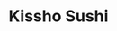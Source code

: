 ---
layout: place
title: "Kissho Sushi"
permalink: /nevada/sparks/kissho-sushi.html
stateAbbr: NV
stateName: Nevada
cityName: Sparks
place_id: ChIJtXZTujg_mYARJY1cCe6gELg
photos:
  - name: >-
      places/ChIJtXZTujg_mYARJY1cCe6gELg/photos/AeeoHcLK1duFcINFpaODtBM2XQvxFF9zFl9N8ckWQblYKymKbC2lOsTQ8YL0Nhjn6nRw1JdZzSykMNG16UxtMFT0Fq-U4EKBKGMZzz-C1W6vW0uhQY2dEAF0sPH4LvgRi0XdJ853RnOUWkhxrPZvukGeWEi-Yf0SydoIMLTP0hK15IM7KEziV8sLcXVAl6Oqk4-SJGcaMFbFwI07_6QEeUFJTTD_qWSoXImev9tMhhcZwMhs_hT8H6z8eyN7u2LLMEGg-cdfzGY8NZc3FrA9urDNEbrTLlniQvt2PueZyliUSvU45w
    widthPx: 1080
    heightPx: 608
    authorAttributions:
      - displayName: Kissho Sushi
        uri: https://maps.google.com/maps/contrib/106069025178640441902
        photoUri: >-
          https://lh3.googleusercontent.com/a-/ALV-UjU1wnmCZsC_GyvM0xLRuPEoFCv38_axPHK2d2Z9TfnYFyWgHLA=s100-p-k-no-mo
    flagContentUri: >-
      https://www.google.com/local/imagery/report/?cb_client=maps_api_places.places_api&image_key=!1e10!2sAF1QipOg8T0AZF4Xq2wKP5ZpDbqQ-a_rgK5M9n0kJtEJ&hl=en-US
    googleMapsUri: >-
      https://www.google.com/maps/place//data=!3m4!1e2!3m2!1sAF1QipOg8T0AZF4Xq2wKP5ZpDbqQ-a_rgK5M9n0kJtEJ!2e10!4m2!3m1!1s0x80993f38ba5376b5:0xb810a0ee095c8d25
  - name: >-
      places/ChIJtXZTujg_mYARJY1cCe6gELg/photos/AeeoHcKOSxMbQENBEA9O5RzEcTxJyoN-gCSIEWWArXf3sHfylWr_4GxLjtmjn2jB-VvtqPr-rnhZ1L5KNMc6vNijoST9vm_0_DQFMc2Nu_coDtY4ytf51vGyDNPFzuDiY5KdAVUO1rpnagX8C4IggC8z9_bTGibp1mysBuzSHprEVPTcPi4z_WTK8miXZ20JCmZNGqJO1GboJATMhP7GukmHpZyQMBVg7PO-quwcg-xrZ6pjUfQMP6QJd13HMUIfVOtoXy8KdQ2cmPSubcf5PGztXtUZQGFSV8tWTUZuKqXKCSRlmw
    widthPx: 2448
    heightPx: 3264
    authorAttributions:
      - displayName: Kissho Sushi
        uri: https://maps.google.com/maps/contrib/106069025178640441902
        photoUri: >-
          https://lh3.googleusercontent.com/a-/ALV-UjU1wnmCZsC_GyvM0xLRuPEoFCv38_axPHK2d2Z9TfnYFyWgHLA=s100-p-k-no-mo
    flagContentUri: >-
      https://www.google.com/local/imagery/report/?cb_client=maps_api_places.places_api&image_key=!1e10!2sAF1QipPKtnhM25VD3G1Py0_ftDdbRW_XzEfYNHYOaSxC&hl=en-US
    googleMapsUri: >-
      https://www.google.com/maps/place//data=!3m4!1e2!3m2!1sAF1QipPKtnhM25VD3G1Py0_ftDdbRW_XzEfYNHYOaSxC!2e10!4m2!3m1!1s0x80993f38ba5376b5:0xb810a0ee095c8d25
  - name: >-
      places/ChIJtXZTujg_mYARJY1cCe6gELg/photos/AeeoHcKK-eikM_lJEzI2cRh3-yEtbpth18Fb_BVuKrtEW4dWX0JnWNHdRRqtifCBYO5q_hf37RSmvXDkPwgz7jj9t-mlMdXc23f3NZnrL5aNbeoUxqbcWi9DfKWbtSRg8qWasYQQqcjH4vVBxXksL-5c5vX9H_SWkWQGjlJFqjC4x1roMoW-BCTECs1qjQkMQGz-1-bph75w7GwXQMVj6sHzUNjudo-I719FENeEtoU5ajyJvjqr_rAzN_x1278PHqXL8U9rE3934DPEgB4eD54QHppa2j-iBgfMQQRm5qu64EzMmm2NIJq3uoYv1leUQV2Brg-ky4ywEvcFPGYH1dVBc1iy_AS4nVpHsxlV8v-5jbbrZarmiH8IIZwb9-0eDQnt4bM93zm2XU8rC26fuq0OUToWAYZtH95tkujMRArl2JSaRTvPHdY7xKFmc-0evg
    widthPx: 4032
    heightPx: 2774
    authorAttributions:
      - displayName: LCP 75
        uri: https://maps.google.com/maps/contrib/111222790759080197872
        photoUri: >-
          https://lh3.googleusercontent.com/a-/ALV-UjW9WkRp-Bvax-KqNfxiKEaECYHz_0bY2msrBes32YNGZwHjnRNfGA=s100-p-k-no-mo
    flagContentUri: >-
      https://www.google.com/local/imagery/report/?cb_client=maps_api_places.places_api&image_key=!1e10!2sCIABIhAA3ilW4hC_amfit2gADZuM&hl=en-US
    googleMapsUri: >-
      https://www.google.com/maps/place//data=!3m4!1e2!3m2!1sCIABIhAA3ilW4hC_amfit2gADZuM!2e10!4m2!3m1!1s0x80993f38ba5376b5:0xb810a0ee095c8d25
  - name: >-
      places/ChIJtXZTujg_mYARJY1cCe6gELg/photos/AeeoHcKIUjOTb1x0S8_UqZ4gyvZtkR7VNLRpWADEZfU27EbtDMFEvtBeQG0nvl9j4xnfF_C3zzms9Q9-u0T6QYvoAG7riX0ThmowKN9EZpK3h06JNuRWTZOYmK2uP6dlz_CaUZqqpfY60dkJcGRP7zkfKgPkFOh1tNOs_OW-Q0SSanqxrfNV1IYYhybCnZdrpRUlrc3lr2pdIPkkdx82o8wB3BywC723-EjUYCVbM0M4Dsl3yqP42zaimoiOsWpVjE4kUJAe3f6POxVEydmzRbKTK02xCuxWCfbOdNjmJ5MFoLiV5Indbywt2bEx_wuAwgvKhv6uLXCxANgpkPjYstiZ9hD3rkHj3HKJ3NQ3ly9z75SllfFK1sjuDyM7XeV9zFwXvGlxvPdPIYEjddhpl1Ip2Poca6NqvQ2Ev4zUFkQbVwyEyH5BIahjCP8-eHg_eKYK
    widthPx: 4800
    heightPx: 2665
    authorAttributions:
      - displayName: LCP 75
        uri: https://maps.google.com/maps/contrib/111222790759080197872
        photoUri: >-
          https://lh3.googleusercontent.com/a-/ALV-UjW9WkRp-Bvax-KqNfxiKEaECYHz_0bY2msrBes32YNGZwHjnRNfGA=s100-p-k-no-mo
    flagContentUri: >-
      https://www.google.com/local/imagery/report/?cb_client=maps_api_places.places_api&image_key=!1e10!2sCIABIhADydERiBiqRGfit2oACsh7&hl=en-US
    googleMapsUri: >-
      https://www.google.com/maps/place//data=!3m4!1e2!3m2!1sCIABIhADydERiBiqRGfit2oACsh7!2e10!4m2!3m1!1s0x80993f38ba5376b5:0xb810a0ee095c8d25
  - name: >-
      places/ChIJtXZTujg_mYARJY1cCe6gELg/photos/AeeoHcJy0St9FbJxGYSmxoxTWkctcR-NnwubWVNCwTeYBg7UuwAPE2uXXxyAcFFrHwDijSxOcEx42yHGML5xkT7dTa5S43uoCZA-NqyRnfoyDelCScUzfXEoCy3MZOcarxETbIRDhg3PT2uyZxLzMWVyJ49V31tt8PycBlEG9eSDAU9zXQUERrZLUL34lkW15tMhqsZ7rU1o_DaJrIh2ZvmhEYKgbRAXY6iOEc2oSYedl9UpiVBlB7jhktsFGBhegkrus8WhhER1EWzgwKCReECNiX5H9F9Sg0O71RAh-CB7dvhO7rDXpiXMQ18nGj2gcr_W3S3cKQX6UH5abhPok_BpVeoHYuCakdfH_fZ6EXNZHPGE1-2dBNTxGFCFO-th014CNfjc-vCji-cPongRfGtLkHuEYUXlVYdTUvlezRIJ5ODC7Q
    widthPx: 3000
    heightPx: 4000
    authorAttributions:
      - displayName: Robb Fellows
        uri: https://maps.google.com/maps/contrib/108733086439960128567
        photoUri: >-
          https://lh3.googleusercontent.com/a/ACg8ocJPj_E7sc2S3nvhQZffN0KG4TOyysn7a1e3TwC6lGojqFfqug=s100-p-k-no-mo
    flagContentUri: >-
      https://www.google.com/local/imagery/report/?cb_client=maps_api_places.places_api&image_key=!1e10!2sCIHM0ogKEICAgIC_6_2FAQ&hl=en-US
    googleMapsUri: >-
      https://www.google.com/maps/place//data=!3m4!1e2!3m2!1sCIHM0ogKEICAgIC_6_2FAQ!2e10!4m2!3m1!1s0x80993f38ba5376b5:0xb810a0ee095c8d25
  - name: >-
      places/ChIJtXZTujg_mYARJY1cCe6gELg/photos/AeeoHcLuXM2kN58kz_lEgMceeL8HRgX0nmeeul7rf7DckeVFdiOm-oz5qeMHh6H_SExYOOJo9ETLRVr8C2pRWne9uCSmA-TvcTRRmw2QnsoWL7vtK2-2aktLqsNbfjPuribVlI7_3idNnX5EEXk8wG-GUZbMSaJOEGQWW8hMynswA7XqKw-1UGBF_ae293XIgxrMQg3PefIRnb1RNlUCBMY4JLYq91h48XWFfKTwGPSgPe8_UKGuGTbWWCOHvdhkgHMnywt3KAgrMnAKCi4Rusi8T9zMNiuEbpYbp5AMN6RYM60VOds392Z5c7uEu25TEuQ9BeTpENt3WJ8vRXqUIYV9R-oTrNV_FZ1f8gK4ERROYDTiP6QGhJNLbtHupDm7AyV9Q5ONZDRnRG9u0FIefPUy8aYrY6obGax5SLeOVyj1xRth6hk
    widthPx: 3803
    heightPx: 2852
    authorAttributions:
      - displayName: Ping Vuong
        uri: https://maps.google.com/maps/contrib/116910360504745049799
        photoUri: >-
          https://lh3.googleusercontent.com/a-/ALV-UjXsU4UJmYT1BJfOPxVvqRu3XYEY_lBJzajk7SGrKW-8pKXWwesx=s100-p-k-no-mo
    flagContentUri: >-
      https://www.google.com/local/imagery/report/?cb_client=maps_api_places.places_api&image_key=!1e10!2sCIHM0ogKEICAgICpzK7d0wE&hl=en-US
    googleMapsUri: >-
      https://www.google.com/maps/place//data=!3m4!1e2!3m2!1sCIHM0ogKEICAgICpzK7d0wE!2e10!4m2!3m1!1s0x80993f38ba5376b5:0xb810a0ee095c8d25
  - name: >-
      places/ChIJtXZTujg_mYARJY1cCe6gELg/photos/AeeoHcLBMIL8RvtNeamFPU93s6zt39Vih_mjVqzHvAMJ758o1ror6DboeGVq4kzsCjvubSXyDSTbIFozPEfYu0O1JYS2pnZw3KfsD-f9fTIKOSCfK4ZGQ7-HAEWExw7-jpLuExilmFcq2k0j_j_EalyFBR0BPanb4LvlawCjhjaGH4Xy7vr0v557m0BcbTh32AfVLvhTTC61G8DxyuDt7yruXvLfznci61lN8n59QAC5fgbkvhD9BYOVFsh0C67mSym1vrJoR_IXTgbJTXGH1PhsOmaqYZ1RGo2CzQ3P3x2UitYIAIqhpMD70lmR-c3rwMepaGOjPQeo6EDG7IN1W4qxE0NRMDLWvxEaGsQ7S8eLp9jIk3I8XUtxi6HjgcSSJWT0kO97MWL3sOm8BuaUb3kAzzsdjLiJtNxz6wFanXgz9K437IIw
    widthPx: 4032
    heightPx: 3024
    authorAttributions:
      - displayName: Stephanie Hardy
        uri: https://maps.google.com/maps/contrib/101148367720453809427
        photoUri: >-
          https://lh3.googleusercontent.com/a-/ALV-UjXQ8xPQ1-jaSHpEpvEsLX_CCzG4IzcN-bE37-6CZTfldZpWANUC=s100-p-k-no-mo
    flagContentUri: >-
      https://www.google.com/local/imagery/report/?cb_client=maps_api_places.places_api&image_key=!1e10!2sCIHM0ogKEICAgIDRh5LyuAE&hl=en-US
    googleMapsUri: >-
      https://www.google.com/maps/place//data=!3m4!1e2!3m2!1sCIHM0ogKEICAgIDRh5LyuAE!2e10!4m2!3m1!1s0x80993f38ba5376b5:0xb810a0ee095c8d25
  - name: >-
      places/ChIJtXZTujg_mYARJY1cCe6gELg/photos/AeeoHcL7unMgNEXerB1VJ3yNtdAodN3g1KCiVRJVh0g-KkWA7DyT4Mne51ZZPUyPlcXubvfFxAvfV89jAbmEUsGr2DBVqjgFqEM_pQb3iQa6UfAxC7gQhPD8jpTejnKo7n2f99ppy9SJ56-l3rCsJVNwBl_xA5I87yoo1Hfc_ykcI2W-mVA6VP_1o0W41qfbwBRIb0atqfjpaxKKrsNGU0KPY5M2l_dhH1tKqkNwvBKY6rQJBs3m1-Rdh7z6n0pNQoaDWyhGWhC2FuZd6GJFaDbdXyt3eS6CJ-yHP1RziHcCVFRRrik0keSwGgwxvZfCRS-B78pu4F-I8LG_poG8GTBbnUSH8RXxOh4tf2FbQJU2xzqldO_oyoI3wNeuliCGX0fqv3wjSdFG5DPt-B5eTFazE0RfRf4SuPReh64vG4ztGMf8auOP1xVqhyORx5iukkev
    widthPx: 4800
    heightPx: 2997
    authorAttributions:
      - displayName: LCP 75
        uri: https://maps.google.com/maps/contrib/111222790759080197872
        photoUri: >-
          https://lh3.googleusercontent.com/a-/ALV-UjW9WkRp-Bvax-KqNfxiKEaECYHz_0bY2msrBes32YNGZwHjnRNfGA=s100-p-k-no-mo
    flagContentUri: >-
      https://www.google.com/local/imagery/report/?cb_client=maps_api_places.places_api&image_key=!1e10!2sCIABIhADydERiBiqRGfit2oAASR6&hl=en-US
    googleMapsUri: >-
      https://www.google.com/maps/place//data=!3m4!1e2!3m2!1sCIABIhADydERiBiqRGfit2oAASR6!2e10!4m2!3m1!1s0x80993f38ba5376b5:0xb810a0ee095c8d25
  - name: >-
      places/ChIJtXZTujg_mYARJY1cCe6gELg/photos/AeeoHcKE3UKRZyU68uFNDVcm7n3bCOWMX4JodPzG0X5hSe75u6mesff4kGxTUb_AOdtl-vn2b7fH80890XCikwQEqKXU_Wxnzpu3OqYxeYbCjVBu_bTR15Ht7CycX4Sx3Gg4lYOK8YrvTs7VLUucOmXED6sGRDxE30f-0ZHQGn6TyZkDvJGrrttHWLBga5t_aeVpr-gL6-LQxfJsMEVq2Yp2H41C8MwJ-u4_hxqabL2-WKc6fx-B1m_lGJKk7-BXO377kqDbzm4lPdN8huuNkFU1p49tzUrcn6t4rk_07vkUDMekyde0VzXCetrZRs3N3l0vSoyNDo2fDmlkL270HA_uuj9u2gP968ydNz5XXBI6ut6wakbRwk3Z-L0RQ5PjvJ-SvA975Z2BXLt-nbHMqRT9rt_tVQvVaDk1xpXspkO6Qm6irw
    widthPx: 3000
    heightPx: 4000
    authorAttributions:
      - displayName: Philicia Saephan
        uri: https://maps.google.com/maps/contrib/115696973766887549088
        photoUri: >-
          https://lh3.googleusercontent.com/a-/ALV-UjWaNurREmRlul2cMp66sJ0vq7FTOJ06-yM-hnF5dEC9fGr-9GA7Wg=s100-p-k-no-mo
    flagContentUri: >-
      https://www.google.com/local/imagery/report/?cb_client=maps_api_places.places_api&image_key=!1e10!2sCIHM0ogKEICAgIDmh_flIA&hl=en-US
    googleMapsUri: >-
      https://www.google.com/maps/place//data=!3m4!1e2!3m2!1sCIHM0ogKEICAgIDmh_flIA!2e10!4m2!3m1!1s0x80993f38ba5376b5:0xb810a0ee095c8d25
  - name: >-
      places/ChIJtXZTujg_mYARJY1cCe6gELg/photos/AeeoHcJ4HHvR3pgrllt-1RS5ebVVf19ctaGIw2huUF_t8oGF53GaYTQWDN5gnb2dofJPHxCcgOXOVnD3MYsfrQImx8I2Hup2hcpGTcX7yx_6-pMbX-mVnZwzATGYNcijTSG7c27H5jApnC6gvqPXCxI3xktcbT1O4q9gbG3zV9lT0BvCakIHKyfyRoPMcRMbQt8LQOLZwWw98jDUfbEJ0FthSntufNmeclQ33TbZjCgO79KNZS5aeb38hG3RC1idGaIt01q8sgSMW2lh3deH9iY4o1VGHPdCX76_k_1v8QZIis5gqIOZh2Vah34p8nuO7F_QBGxteRkuPGh89J1dqOUCLZql7dNTNS_Li2wcwnim098EhV8iMp44ay5KtoYRkttrLU6ChJsY6_eaS8Mj-uxDaqxb0bhaiahsXd3DpIAaMvCeX8U
    widthPx: 4000
    heightPx: 3000
    authorAttributions:
      - displayName: Philicia Saephan
        uri: https://maps.google.com/maps/contrib/115696973766887549088
        photoUri: >-
          https://lh3.googleusercontent.com/a-/ALV-UjWaNurREmRlul2cMp66sJ0vq7FTOJ06-yM-hnF5dEC9fGr-9GA7Wg=s100-p-k-no-mo
    flagContentUri: >-
      https://www.google.com/local/imagery/report/?cb_client=maps_api_places.places_api&image_key=!1e10!2sCIHM0ogKEICAgIDmh_e5tQE&hl=en-US
    googleMapsUri: >-
      https://www.google.com/maps/place//data=!3m4!1e2!3m2!1sCIHM0ogKEICAgIDmh_e5tQE!2e10!4m2!3m1!1s0x80993f38ba5376b5:0xb810a0ee095c8d25
address: 1425 George Ferris Drive, Sparks, NV 89434, USA
street: 1425 George Ferris Drive
city: Sparks
state: NV
zip: '89434'
country: USA
neighborhood: null
latitude: '39.533022'
longitude: '-119.720396'
accessibility_options:
  wheelchairAccessibleParking: true
  wheelchairAccessibleEntrance: true
  wheelchairAccessibleRestroom: true
  wheelchairAccessibleSeating: true
business_status: OPERATIONAL
name: Kissho Sushi
google_maps_links:
  directionsUri: >-
    https://www.google.com/maps/dir//''/data=!4m7!4m6!1m1!4e2!1m2!1m1!1s0x80993f38ba5376b5:0xb810a0ee095c8d25!3e0
  placeUri: https://maps.google.com/?cid=13263277846825831717
  writeAReviewUri: >-
    https://www.google.com/maps/place//data=!4m3!3m2!1s0x80993f38ba5376b5:0xb810a0ee095c8d25!12e1
  reviewsUri: >-
    https://www.google.com/maps/place//data=!4m4!3m3!1s0x80993f38ba5376b5:0xb810a0ee095c8d25!9m1!1b1
  photosUri: >-
    https://www.google.com/maps/place//data=!4m3!3m2!1s0x80993f38ba5376b5:0xb810a0ee095c8d25!10e5
primary_type: Sushi Restaurant
opening_hours:
  regular: null
  current: null
secondary_opening_hours:
  regular:
    weekdayDescriptions: null
    type: null
  current:
    weekdayDescriptions: null
    type: null
phone: (775) 440-1119
price_level: null
price_range: $20 &ndash; $30
rating: '4.1'
rating_count: 298
website: >-
  https://smorefood.com/order-online/kissho-sushi-sparks-89434-jpv3od7s?utm_source=gmb&utm_medium=website
description: null
reviews:
  - name: >-
      places/ChIJtXZTujg_mYARJY1cCe6gELg/reviews/ChZDSUhNMG9nS0VJQ0FnTUNRZ09xTUd3EAE
    relativePublishTimeDescription: a month ago
    rating: 5
    text:
      text: >-
        I sampled the all you can eat Sushi menu and for starters its a ton of
        choices! The California roll, Shrimp tempura roll, and the Coconut
        shrimp roll All 3 were prepped well and had great flavor. The apple Sake
        went amazingly well with the food. Will recommend
      languageCode: en
    originalText:
      text: >-
        I sampled the all you can eat Sushi menu and for starters its a ton of
        choices! The California roll, Shrimp tempura roll, and the Coconut
        shrimp roll All 3 were prepped well and had great flavor. The apple Sake
        went amazingly well with the food. Will recommend
      languageCode: en
    authorAttribution:
      displayName: Jae B
      uri: https://www.google.com/maps/contrib/108079233465139831586/reviews
      photoUri: >-
        https://lh3.googleusercontent.com/a-/ALV-UjW_pgwSEKj2jVINZtnpKGvjD0ZVTP3tEEPfntHVPtAZ1-TJbbweOw=s128-c0x00000000-cc-rp-mo-ba5
    publishTime: '2025-03-01T00:16:27.960622Z'
    flagContentUri: >-
      https://www.google.com/local/review/rap/report?postId=ChZDSUhNMG9nS0VJQ0FnTUNRZ09xTUd3EAE&d=17924085&t=1
    googleMapsUri: >-
      https://www.google.com/maps/reviews/data=!4m6!14m5!1m4!2m3!1sChZDSUhNMG9nS0VJQ0FnTUNRZ09xTUd3EAE!2m1!1s0x80993f38ba5376b5:0xb810a0ee095c8d25
  - name: >-
      places/ChIJtXZTujg_mYARJY1cCe6gELg/reviews/ChZDSUhNMG9nS0VJQ0FnSURQdHVQcmRREAE
    relativePublishTimeDescription: 4 months ago
    rating: 3
    text:
      text: >-
        served quickly, table for 2 with a high chair. got our drink and
        appetizer order quickly. calamari was not what I was expecting. big
        seaweed salad portion. the nigiri was ok except they give WAY too much
        rice, like a whole thumb. the rolls we ordered were not that special.
        the heart one i was hopeful for but that turned out to be the most
        disappointing, the roll was falling apart and did not look like the
        picture at all. the coconut shrimp was ok and had a unique taste but
        didn’t look that appetizing and most importantly had a lot of rice and
        not a lot of fish.


        i dont think I would go back (especially at the price of $33 per
        person), but thats not to say we didnt have a nice time. i mentioned the
        christmas tree and was told it was not on the AYCE menu. the staff ended
        up just giving us one anyway which was really cool!! i actually did
        enjoy that roll. maybe we just ordered the wrong stuff?
      languageCode: en
    originalText:
      text: >-
        served quickly, table for 2 with a high chair. got our drink and
        appetizer order quickly. calamari was not what I was expecting. big
        seaweed salad portion. the nigiri was ok except they give WAY too much
        rice, like a whole thumb. the rolls we ordered were not that special.
        the heart one i was hopeful for but that turned out to be the most
        disappointing, the roll was falling apart and did not look like the
        picture at all. the coconut shrimp was ok and had a unique taste but
        didn’t look that appetizing and most importantly had a lot of rice and
        not a lot of fish.


        i dont think I would go back (especially at the price of $33 per
        person), but thats not to say we didnt have a nice time. i mentioned the
        christmas tree and was told it was not on the AYCE menu. the staff ended
        up just giving us one anyway which was really cool!! i actually did
        enjoy that roll. maybe we just ordered the wrong stuff?
      languageCode: en
    authorAttribution:
      displayName: Joe Meyer
      uri: https://www.google.com/maps/contrib/114510561642943842253/reviews
      photoUri: >-
        https://lh3.googleusercontent.com/a/ACg8ocLBYjhEAfYvKZQirigZ8pKHpiVWihmXjWJJdLO2fFBLYpv4hg=s128-c0x00000000-cc-rp-mo-ba2
    publishTime: '2024-12-02T04:06:25.576512Z'
    flagContentUri: >-
      https://www.google.com/local/review/rap/report?postId=ChZDSUhNMG9nS0VJQ0FnSURQdHVQcmRREAE&d=17924085&t=1
    googleMapsUri: >-
      https://www.google.com/maps/reviews/data=!4m6!14m5!1m4!2m3!1sChZDSUhNMG9nS0VJQ0FnSURQdHVQcmRREAE!2m1!1s0x80993f38ba5376b5:0xb810a0ee095c8d25
  - name: >-
      places/ChIJtXZTujg_mYARJY1cCe6gELg/reviews/ChZDSUhNMG9nS0VJQ0FnSURiOHV1Q09REAE
    relativePublishTimeDescription: 8 months ago
    rating: 5
    text:
      text: >-
        This is my favorite all you can eat sushi Restaurant in Northern Nevada!
        Portions are medium to large in comparison to others in the Reno area.
        Service is genuine and very nice! My drinks never run empty without
        being refilled! Please take a look at the photos I’ve posted with my
        review! Thank you to the staff for the excellent service!
      languageCode: en
    originalText:
      text: >-
        This is my favorite all you can eat sushi Restaurant in Northern Nevada!
        Portions are medium to large in comparison to others in the Reno area.
        Service is genuine and very nice! My drinks never run empty without
        being refilled! Please take a look at the photos I’ve posted with my
        review! Thank you to the staff for the excellent service!
      languageCode: en
    authorAttribution:
      displayName: Jose Gutierrez
      uri: https://www.google.com/maps/contrib/108556097982335939443/reviews
      photoUri: >-
        https://lh3.googleusercontent.com/a-/ALV-UjXDV0e3RJ_-2iO8KWzVL332QoDjg0ZOs3lEtAm3znQ3qjVuGhw9Qw=s128-c0x00000000-cc-rp-mo-ba3
    publishTime: '2024-08-03T23:51:09.034384Z'
    flagContentUri: >-
      https://www.google.com/local/review/rap/report?postId=ChZDSUhNMG9nS0VJQ0FnSURiOHV1Q09REAE&d=17924085&t=1
    googleMapsUri: >-
      https://www.google.com/maps/reviews/data=!4m6!14m5!1m4!2m3!1sChZDSUhNMG9nS0VJQ0FnSURiOHV1Q09REAE!2m1!1s0x80993f38ba5376b5:0xb810a0ee095c8d25
  - name: >-
      places/ChIJtXZTujg_mYARJY1cCe6gELg/reviews/ChZDSUhNMG9nS0VJQ0FnTUNJXzdtNlRnEAE
    relativePublishTimeDescription: a week ago
    rating: 2
    text:
      text: >-
        The restaurant is pretty and reasonably clean. Lots of menu options and
        a good amount of veggie rolls available. Unfortunately they don't put
        much thought into the veggie rolls - none come with cream cheese and
        they don't have delicious sauce topping them like the fish rolls do.
        This leaves the vegetarian options really dry and if you request spicy
        mayo - they provide a TINY portion and charge you for it. The worst part
        of this experience however was the service. The servers have nasty
        expressions, hardly say a word to you and just throw your menus down and
        walk away. The restaurant was DEAD for lunch hour on a Saturday and
        still the service was non existent. One woman was texting at the desk
        yet we hadn't been checked on once and sat there with empty plates. They
        then came up to us to take our plates after our first plate of all you
        can eat and was trying to end our service. We had to ask for another
        order slip which seemed to annoy her - ITS ALL YOU CAN EAT AND WE ONLY
        ORDERED ONCE lol all staff were sitting around talking, texting and
        watching TV. No wonder this place is dead located at one of the most
        popular shopping centers in all of Reno.
      languageCode: en
    originalText:
      text: >-
        The restaurant is pretty and reasonably clean. Lots of menu options and
        a good amount of veggie rolls available. Unfortunately they don't put
        much thought into the veggie rolls - none come with cream cheese and
        they don't have delicious sauce topping them like the fish rolls do.
        This leaves the vegetarian options really dry and if you request spicy
        mayo - they provide a TINY portion and charge you for it. The worst part
        of this experience however was the service. The servers have nasty
        expressions, hardly say a word to you and just throw your menus down and
        walk away. The restaurant was DEAD for lunch hour on a Saturday and
        still the service was non existent. One woman was texting at the desk
        yet we hadn't been checked on once and sat there with empty plates. They
        then came up to us to take our plates after our first plate of all you
        can eat and was trying to end our service. We had to ask for another
        order slip which seemed to annoy her - ITS ALL YOU CAN EAT AND WE ONLY
        ORDERED ONCE lol all staff were sitting around talking, texting and
        watching TV. No wonder this place is dead located at one of the most
        popular shopping centers in all of Reno.
      languageCode: en
    authorAttribution:
      displayName: Christyna Ortiz
      uri: https://www.google.com/maps/contrib/108879537882007193353/reviews
      photoUri: >-
        https://lh3.googleusercontent.com/a-/ALV-UjUel5W1wb8_nOO8uUGkmOHT9DYnryYePq4WHiTgymAX3jUUJYkPIQ=s128-c0x00000000-cc-rp-mo-ba3
    publishTime: '2025-04-06T00:00:14.943040Z'
    flagContentUri: >-
      https://www.google.com/local/review/rap/report?postId=ChZDSUhNMG9nS0VJQ0FnTUNJXzdtNlRnEAE&d=17924085&t=1
    googleMapsUri: >-
      https://www.google.com/maps/reviews/data=!4m6!14m5!1m4!2m3!1sChZDSUhNMG9nS0VJQ0FnTUNJXzdtNlRnEAE!2m1!1s0x80993f38ba5376b5:0xb810a0ee095c8d25
  - name: >-
      places/ChIJtXZTujg_mYARJY1cCe6gELg/reviews/ChdDSUhNMG9nS0VJQ0FnTUR3aHFHMDNBRRAB
    relativePublishTimeDescription: 2 weeks ago
    rating: 4
    text:
      text: >-
        Drive past here many times but haven’t heard anything about it good or
        bad. They have Ala carte and AYCE options; which we tried AYCE.


        Late dinner so it was pretty quiet only about 3 tables.

        Service and food was quick; unsure if always like this or because we
        arrived when tables were finishing up.


        They had several rolls we never heard of however one of the party
        couldn’t eat spicy so we weren’t able to try all. However the rolls we
        did try each had its own distinct taste; whereas some other AYCE taste
        all the same.
      languageCode: en
    originalText:
      text: >-
        Drive past here many times but haven’t heard anything about it good or
        bad. They have Ala carte and AYCE options; which we tried AYCE.


        Late dinner so it was pretty quiet only about 3 tables.

        Service and food was quick; unsure if always like this or because we
        arrived when tables were finishing up.


        They had several rolls we never heard of however one of the party
        couldn’t eat spicy so we weren’t able to try all. However the rolls we
        did try each had its own distinct taste; whereas some other AYCE taste
        all the same.
      languageCode: en
    authorAttribution:
      displayName: LCP 75
      uri: https://www.google.com/maps/contrib/111222790759080197872/reviews
      photoUri: >-
        https://lh3.googleusercontent.com/a-/ALV-UjW9WkRp-Bvax-KqNfxiKEaECYHz_0bY2msrBes32YNGZwHjnRNfGA=s128-c0x00000000-cc-rp-mo-ba4
    publishTime: '2025-03-25T14:01:45.579957Z'
    flagContentUri: >-
      https://www.google.com/local/review/rap/report?postId=ChdDSUhNMG9nS0VJQ0FnTUR3aHFHMDNBRRAB&d=17924085&t=1
    googleMapsUri: >-
      https://www.google.com/maps/reviews/data=!4m6!14m5!1m4!2m3!1sChdDSUhNMG9nS0VJQ0FnTUR3aHFHMDNBRRAB!2m1!1s0x80993f38ba5376b5:0xb810a0ee095c8d25
parking_options:
  freeParkingLot: true
  freeStreetParking: true
  valetParking: false
payment_options:
  acceptsCreditCards: true
  acceptsDebitCards: true
  acceptsCashOnly: false
  acceptsNfc: true
allow_dogs: null
curbside_pickup: false
delivery: true
dine_in: true
good_for_children: true
good_for_groups: true
good_for_sports: false
live_music: false
menu_for_children: null
outdoor_seating: false
reservable: true
restroom: true
serves_beer: true
serves_breakfast: null
serves_brunch: false
serves_cocktails: true
serves_coffee: null
serves_dinner: true
serves_dessert: true
serves_lunch: true
serves_vegetarian_food: null
serves_wine: true
takeout: true

---